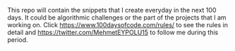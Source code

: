 This repo will contain the snippets that I create everyday in the next 100 days. It could be algorithmic challenges or the part of the projects that I am working on. 
Click https://www.100daysofcode.com/rules/ to see the rules in detail and https://twitter.com/MehmetEYPOLU15 to follow me during this period. 
